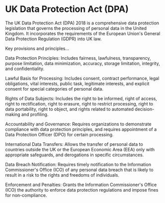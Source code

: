 # UK Data Protection Act (DPA)

The UK Data Protection Act (DPA) 2018 is a comprehensive data protection legislation that governs the processing of personal data in the United Kingdom. It incorporates the requirements of the European Union's General Data Protection Regulation (GDPR) into UK law.

Key provisions and principles…

Data Protection Principles: Includes fairness, lawfulness, transparency, purpose limitation, data minimization, accuracy, storage limitation, integrity, and confidentiality.

Lawful Basis for Processing: Includes consent, contract performance, legal obligations, vital interests, public task, legitimate interests, and explicit consent for special categories of personal data.

Rights of Data Subjects: Includes the right to be informed, right of access, right to rectification, right to erasure, right to restrict processing, right to data portability, right to object, and rights related to automated decision-making and profiling.

Accountability and Governance: Requires organizations to demonstrate compliance with data protection principles, and requires appointment of a Data Protection Officer (DPO) for certain processing.

International Data Transfers: Allows the transfer of personal data to countries outside the UK or the European Economic Area (EEA) only with appropriate safeguards, and derogations in specific circumstances.

Data Breach Notification: Requires timely notification to the Information Commissioner's Office (ICO) of any personal data breach that is likely to result in a risk to the rights and freedoms of individuals.

Enforcement and Penalties: Grants the Information Commissioner's Office (ICO) the authority to enforce data protection regulations and impose fines for non-compliance.
